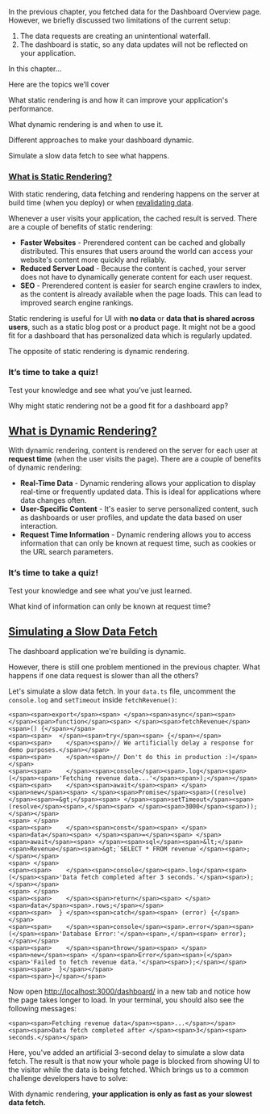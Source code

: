 In the previous chapter, you fetched data for the Dashboard Overview page. However, we briefly discussed two limitations of the current setup:

1.  The data requests are creating an unintentional waterfall.
2.  The dashboard is static, so any data updates will not be reflected on your application.

In this chapter...

Here are the topics we’ll cover

What static rendering is and how it can improve your application's performance.

What dynamic rendering is and when to use it.

Different approaches to make your dashboard dynamic.

Simulate a slow data fetch to see what happens.

### [What is Static Rendering?](https://nextjs.org/learn/dashboard-app/static-and-dynamic-rendering#what-is-static-rendering)

With static rendering, data fetching and rendering happens on the server at build time (when you deploy) or when [revalidating data](https://nextjs.org/docs/app/building-your-application/data-fetching/fetching-caching-and-revalidating#revalidating-data).

Whenever a user visits your application, the cached result is served. There are a couple of benefits of static rendering:

-   **Faster Websites** - Prerendered content can be cached and globally distributed. This ensures that users around the world can access your website's content more quickly and reliably.
-   **Reduced Server Load** - Because the content is cached, your server does not have to dynamically generate content for each user request.
-   **SEO** - Prerendered content is easier for search engine crawlers to index, as the content is already available when the page loads. This can lead to improved search engine rankings.

Static rendering is useful for UI with **no data** or **data that is shared across users**, such as a static blog post or a product page. It might not be a good fit for a dashboard that has personalized data which is regularly updated.

The opposite of static rendering is dynamic rendering.

### It’s time to take a quiz!

Test your knowledge and see what you’ve just learned.

Why might static rendering not be a good fit for a dashboard app?

## [What is Dynamic Rendering?](https://nextjs.org/learn/dashboard-app/static-and-dynamic-rendering#what-is-dynamic-rendering)

With dynamic rendering, content is rendered on the server for each user at **request time** (when the user visits the page). There are a couple of benefits of dynamic rendering:

-   **Real-Time Data** - Dynamic rendering allows your application to display real-time or frequently updated data. This is ideal for applications where data changes often.
-   **User-Specific Content** - It's easier to serve personalized content, such as dashboards or user profiles, and update the data based on user interaction.
-   **Request Time Information** - Dynamic rendering allows you to access information that can only be known at request time, such as cookies or the URL search parameters.

### It’s time to take a quiz!

Test your knowledge and see what you’ve just learned.

What kind of information can only be known at request time?

## [Simulating a Slow Data Fetch](https://nextjs.org/learn/dashboard-app/static-and-dynamic-rendering#simulating-a-slow-data-fetch)

The dashboard application we're building is dynamic.

However, there is still one problem mentioned in the previous chapter. What happens if one data request is slower than all the others?

Let's simulate a slow data fetch. In your `data.ts` file, uncomment the `console.log` and `setTimeout` inside `fetchRevenue()`:

```
<span><span>export</span><span> </span><span>async</span><span> </span><span>function</span><span> </span><span>fetchRevenue</span><span>() {</span></span>
<span><span>  </span><span>try</span><span> {</span></span>
<span><span>    </span><span>// We artificially delay a response for demo purposes.</span></span>
<span><span>    </span><span>// Don't do this in production :)</span></span>
<span><span>    </span><span>console</span><span>.log</span><span>(</span><span>'Fetching revenue data...'</span><span>);</span></span>
<span><span>    </span><span>await</span><span> </span><span>new</span><span> </span><span>Promise</span><span>((resolve) </span><span>=&gt;</span><span> </span><span>setTimeout</span><span>(resolve</span><span>,</span><span> </span><span>3000</span><span>));</span></span>
<span> </span>
<span><span>    </span><span>const</span><span> </span><span>data</span><span> </span><span>=</span><span> </span><span>await</span><span> </span><span>sql</span><span>&lt;</span><span>Revenue</span><span>&gt;`SELECT * FROM revenue`</span><span>;</span></span>
<span> </span>
<span><span>    </span><span>console</span><span>.log</span><span>(</span><span>'Data fetch completed after 3 seconds.'</span><span>);</span></span>
<span> </span>
<span><span>    </span><span>return</span><span> </span><span>data</span><span>.rows;</span></span>
<span><span>  } </span><span>catch</span><span> (error) {</span></span>
<span><span>    </span><span>console</span><span>.error</span><span>(</span><span>'Database Error:'</span><span>,</span><span> error);</span></span>
<span><span>    </span><span>throw</span><span> </span><span>new</span><span> </span><span>Error</span><span>(</span><span>'Failed to fetch revenue data.'</span><span>);</span></span>
<span><span>  }</span></span>
<span><span>}</span></span>
```

Now open [http://localhost:3000/dashboard/](http://localhost:3000/dashboard/) in a new tab and notice how the page takes longer to load. In your terminal, you should also see the following messages:

```
<span><span>Fetching revenue data</span><span>...</span></span>
<span><span>Data fetch completed after </span><span>3</span><span> seconds.</span></span>
```

Here, you've added an artificial 3-second delay to simulate a slow data fetch. The result is that now your whole page is blocked from showing UI to the visitor while the data is being fetched. Which brings us to a common challenge developers have to solve:

With dynamic rendering, **your application is only as fast as your slowest data fetch.**